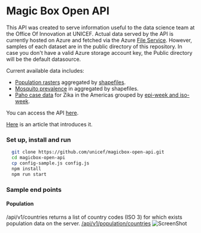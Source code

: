# Magic Box Open API
This API was created to serve information useful to the data science team at the Office Of Innovation at UNICEF. Actual data served by the API is currently hosted on Azure and fetched via the Azure [File Service](https://www.npmjs.com/package/azure-storage). However, samples of each dataset are in the public directory of this repository. In case you don't have a valid Azure storage account key, the Public directory will be the default datasource.



Current available data includes:
- [Population rasters](worldpop.org.uk) aggregated by [shapefiles](gadm.org).
- [Mosquito prevalence](https://elifesciences.org/articles/08347) in aggregated by shapefiles.
- [Paho case data](paho.org/hq/index.php?option=com_content&view=article&id=12390&Itemid=42090&lang=en) for Zika in the Americas grouped by [epi-week and iso-week](https://medium.com/@mikefabrikant/epi-week-to-iso-week-overlaying-virus-case-data-with-mobility-b071fe431811).

You can access the API [here](http://magicbox-open-api.azurewebsites.net/docs).

[Here](https://medium.com/@mikefabrikant/unicefs-open-api-70b6d8530b99) is an article that introduces it.

### Set up, install and run
```bash
  git clone https://github.com/unicef/magicbox-open-api.git
  cd magicbox-open-api
  cp config-sample.js config.js
  npm install
  npm run start
```
### Sample end points
#### Population
/api/v1/countries returns a list of country codes (ISO 3) for which exists population data on the server.
[/api/v1/population/countries](magicbox-open-api.azurewebsites.net/api/v1/population/countries)
![ScreenShot](https://github.com/unicef/magicbox-open-api/blob/master/public/images/rsz_2countries.png)

